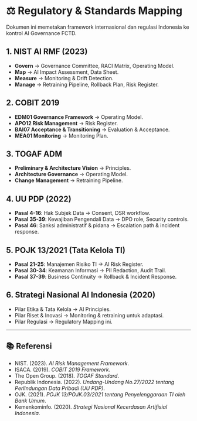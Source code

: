 # ⚖️ Regulatory & Standards Mapping

Dokumen ini memetakan framework internasional dan regulasi Indonesia ke kontrol AI Governance FCTD.

## 1. NIST AI RMF (2023)
- **Govern** → Governance Committee, RACI Matrix, Operating Model.  
- **Map** → AI Impact Assessment, Data Sheet.  
- **Measure** → Monitoring & Drift Detection.  
- **Manage** → Retraining Pipeline, Rollback Plan, Risk Register.

## 2. COBIT 2019
- **EDM01 Governance Framework** → Operating Model.  
- **APO12 Risk Management** → Risk Register.  
- **BAI07 Acceptance & Transitioning** → Evaluation & Acceptance.  
- **MEA01 Monitoring** → Monitoring Plan.

## 3. TOGAF ADM
- **Preliminary & Architecture Vision** → Principles.  
- **Architecture Governance** → Operating Model.  
- **Change Management** → Retraining Pipeline.

## 4. UU PDP (2022)
- **Pasal 4-16**: Hak Subjek Data → Consent, DSR workflow.  
- **Pasal 35-39**: Kewajiban Pengendali Data → DPO role, Security controls.  
- **Pasal 46**: Sanksi administratif & pidana → Escalation path & incident response.

## 5. POJK 13/2021 (Tata Kelola TI)
- **Pasal 21-25**: Manajemen Risiko TI → AI Risk Register.  
- **Pasal 30-34**: Keamanan Informasi → PII Redaction, Audit Trail.  
- **Pasal 37-39**: Business Continuity → Rollback & Incident Response.

## 6. Strategi Nasional AI Indonesia (2020)
- Pilar Etika & Tata Kelola → AI Principles.  
- Pilar Riset & Inovasi → Monitoring & retraining untuk adaptasi.  
- Pilar Regulasi → Regulatory Mapping ini.

---
## 📚 Referensi
- NIST. (2023). *AI Risk Management Framework*.  
- ISACA. (2019). *COBIT 2019 Framework*.  
- The Open Group. (2018). *TOGAF Standard*.  
- Republik Indonesia. (2022). *Undang-Undang No.27/2022 tentang Perlindungan Data Pribadi (UU PDP)*.  
- OJK. (2021). *POJK 13/POJK.03/2021 tentang Penyelenggaraan TI oleh Bank Umum*.  
- Kemenkominfo. (2020). *Strategi Nasional Kecerdasan Artifisial Indonesia*.
